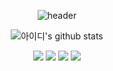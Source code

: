 
<div align="center">

![header](https://capsule-render.vercel.app/api?type=waving&color=timeGradient&height=300&section=header&text=bloodymerry&fontSize=50)

![아이디's github stats](https://github-readme-stats.vercel.app/api?username=bloodymerry&show_icons=true)

<img src="https://img.shields.io/badge/C%2b%2b-00599C?style=for-the-badge&logo=C%2b%2b&logoColor=white">
<img src="https://img.shields.io/badge/C%23-A8B9CC?style=for-the-badge&logo=csharp&logoColor=white">
<img src="https://img.shields.io/badge/Python-3670A0?style=for-the-badge&logo=python&logoColor=white">
<!-- <br/> -->
<img src="https://img.shields.io/badge/MySQL-4479A1?style=for-the-badge&logo=mysql&logoColor=white">

</div>
